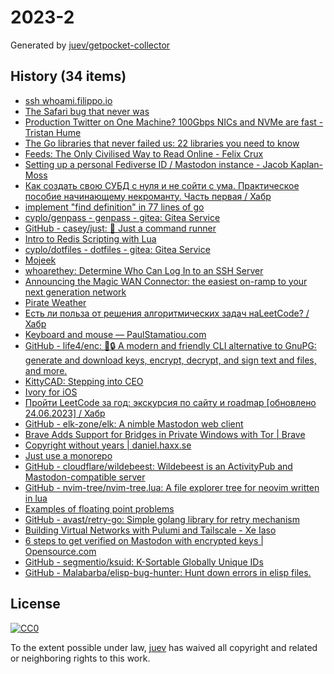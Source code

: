 # 2023-2

Generated by [juev/getpocket-collector](https://github.com/juev/getpocket-collector)

## History (34 items)

- [ssh whoami.filippo.io](https://words.filippo.io/dispatches/whoami-updated/)
- [The Safari bug that never was](https://obyford.com/posts/the-safari-bug-that-never-was/)
- [Production Twitter on One Machine? 100Gbps NICs and NVMe are fast - Tristan Hume](https://thume.ca/2023/01/02/one-machine-twitter/)
- [The Go libraries that never failed us: 22 libraries you need to know](https://threedots.tech/post/list-of-recommended-libraries/)
- [Feeds: The Only Civilised Way to Read Online - Felix Crux](https://felixcrux.com/blog/feeds-the-only-civilised-way-to-read-online)
- [Setting up a personal Fediverse ID / Mastodon instance - Jacob Kaplan-Moss](https://jacobian.org/til/my-mastodon-instance/)
- [Как создать свою СУБД с нуля и не сойти с ума. Практическое пособие начинающему некроманту. Часть первая / Хабр](https://habr.com/ru/articles/709234/)
- [implement "find definition" in 77 lines of go](https://devnonsense.com/posts/find-definition-in-go/)
- [cyplo/genpass - genpass - gitea: Gitea Service](https://git.cyplo.dev/cyplo/genpass)
- [GitHub - casey/just: 🤖 Just a command runner](https://github.com/casey/just)
- [Intro to Redis Scripting with Lua](https://www.novus.com/tech-blog/intro-to-redis-scripting-with-lua)
- [cyplo/dotfiles - dotfiles - gitea: Gitea Service](https://git.cyplo.dev/cyplo/dotfiles)
- [Mojeek](https://www.mojeek.com/)
- [whoarethey: Determine Who Can Log In to an SSH Server](https://www.agwa.name/blog/post/whoarethey)
- [Announcing the Magic WAN Connector: the easiest on-ramp to your next generation network](https://blog.cloudflare.com/magic-wan-connector/)
- [Pirate Weather](http://pirateweather.net/en/latest/)
- [Есть ли польза от решения алгоритмических задач наLeetCode? / Хабр](https://habr.com/ru/articles/709550/)
- [Keyboard and mouse — PaulStamatiou.com](https://paulstamatiou.com/stuff-i-use/keyboard-mouse/)
- [GitHub - life4/enc: 🔑🔒 A modern and friendly CLI alternative to GnuPG: generate and download keys, encrypt, decrypt, and sign text and files, and more.](https://github.com/life4/enc)
- [KittyCAD: Stepping into CEO](https://kittycad.io/blog/stepping-into-ceo)
- [Ivory for iOS](https://tapbots.com/ivory/)
- [Пройти LeetCode за год: экскурсия по сайту и roadmap [обновлено 24.06.2023] / Хабр](https://habr.com/ru/articles/708570/)
- [GitHub - elk-zone/elk: A nimble Mastodon web client](https://github.com/elk-zone/elk)
- [Brave Adds Support for Bridges in Private Windows with Tor | Brave](https://brave.com/tor-bridges/)
- [Copyright without years | daniel.haxx.se](https://daniel.haxx.se/blog/2023/01/08/copyright-without-years/)
- [Just use a monorepo](https://buttondown.email/blog/just-use-a-monorepo)
- [GitHub - cloudflare/wildebeest: Wildebeest is an ActivityPub and Mastodon-compatible server](https://github.com/cloudflare/wildebeest)
- [GitHub - nvim-tree/nvim-tree.lua: A file explorer tree for neovim written in lua](https://github.com/nvim-tree/nvim-tree.lua)
- [Examples of floating point problems](https://jvns.ca/blog/2023/01/13/examples-of-floating-point-problems/)
- [GitHub - avast/retry-go: Simple golang library for retry mechanism](https://github.com/avast/retry-go)
- [Building Virtual Networks with Pulumi and Tailscale - Xe Iaso](https://xeiaso.net/talks/virtual-networks-pulumi-tailscale/)
- [6 steps to get verified on Mastodon with encrypted keys | Opensource.com](https://opensource.com/article/22/12/verified-mastodon-pgp-keyoxide)
- [GitHub - segmentio/ksuid: K-Sortable Globally Unique IDs](https://github.com/segmentio/ksuid)
- [GitHub - Malabarba/elisp-bug-hunter: Hunt down errors in elisp files.](https://github.com/Malabarba/elisp-bug-hunter)

## License

[![CC0](https://mirrors.creativecommons.org/presskit/buttons/88x31/svg/cc-zero.svg)](https://creativecommons.org/publicdomain/zero/1.0/)

To the extent possible under law, [juev](https://github.com/juev) has waived all copyright and related or neighboring rights to this work.
